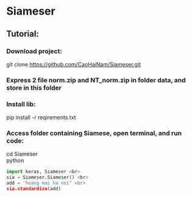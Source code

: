 # Siameser
## Tutorial: <br>
### Download project: <br>
git clone https://github.com/CaoHaiNam/Siameser.git <br>
### Express 2 file norm.zip and NT_norm.zip in folder data, and store in this folder <br>
### Install lib: <br>
pip install -r reqirements.txt <br>

### Access folder containing Siamese, open terminal, and run code:<br>
cd Siameser <br>
python <br>
```python
import keras, Siameser <br>
sia = Siameser.Siameser() <br>
add = 'hoang mai ha noi" <br>
sia.standardize(add) 
```
